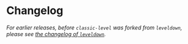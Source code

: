 # Changelog

_For earlier releases, before `classic-level` was forked from `leveldown`, please see [the changelog of `leveldown`](https://github.com/Level/leveldown/blob/master/CHANGELOG.md)._
